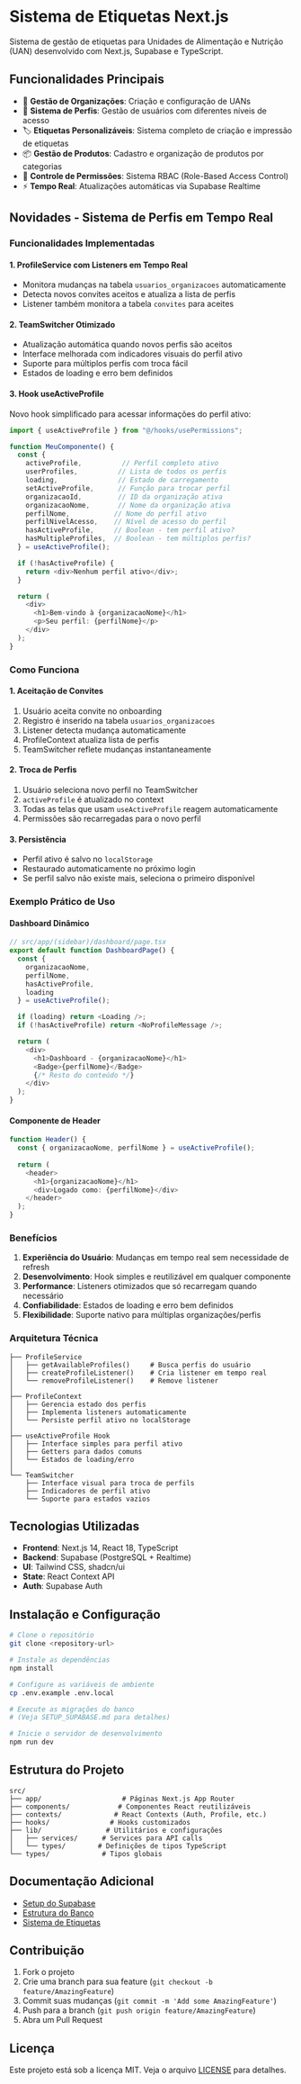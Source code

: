 # Sistema de Etiquetas Next.js

Sistema de gestão de etiquetas para Unidades de Alimentação e Nutrição (UAN) desenvolvido com Next.js, Supabase e TypeScript.

## Funcionalidades Principais

- 🏢 **Gestão de Organizações**: Criação e configuração de UANs
- 👥 **Sistema de Perfis**: Gestão de usuários com diferentes níveis de acesso
- 🏷️ **Etiquetas Personalizáveis**: Sistema completo de criação e impressão de etiquetas
- 📦 **Gestão de Produtos**: Cadastro e organização de produtos por categorias
- 🔐 **Controle de Permissões**: Sistema RBAC (Role-Based Access Control)
- ⚡ **Tempo Real**: Atualizações automáticas via Supabase Realtime

## Novidades - Sistema de Perfis em Tempo Real

### Funcionalidades Implementadas

#### 1. **ProfileService com Listeners em Tempo Real**
- Monitora mudanças na tabela `usuarios_organizacoes` automaticamente
- Detecta novos convites aceitos e atualiza a lista de perfis
- Listener também monitora a tabela `convites` para aceites

#### 2. **TeamSwitcher Otimizado**
- Atualização automática quando novos perfis são aceitos
- Interface melhorada com indicadores visuais do perfil ativo
- Suporte para múltiplos perfis com troca fácil
- Estados de loading e erro bem definidos

#### 3. **Hook useActiveProfile**
Novo hook simplificado para acessar informações do perfil ativo:

```typescript
import { useActiveProfile } from "@/hooks/usePermissions";

function MeuComponente() {
  const {
    activeProfile,          // Perfil completo ativo
    userProfiles,          // Lista de todos os perfis
    loading,               // Estado de carregamento
    setActiveProfile,      // Função para trocar perfil
    organizacaoId,         // ID da organização ativa
    organizacaoNome,       // Nome da organização ativa
    perfilNome,           // Nome do perfil ativo
    perfilNivelAcesso,    // Nível de acesso do perfil
    hasActiveProfile,     // Boolean - tem perfil ativo?
    hasMultipleProfiles,  // Boolean - tem múltiplos perfis?
  } = useActiveProfile();

  if (!hasActiveProfile) {
    return <div>Nenhum perfil ativo</div>;
  }

  return (
    <div>
      <h1>Bem-vindo à {organizacaoNome}</h1>
      <p>Seu perfil: {perfilNome}</p>
    </div>
  );
}
```

### Como Funciona

#### 1. **Aceitação de Convites**
1. Usuário aceita convite no onboarding
2. Registro é inserido na tabela `usuarios_organizacoes`
3. Listener detecta mudança automaticamente
4. ProfileContext atualiza lista de perfis
5. TeamSwitcher reflete mudanças instantaneamente

#### 2. **Troca de Perfis**
1. Usuário seleciona novo perfil no TeamSwitcher
2. `activeProfile` é atualizado no context
3. Todas as telas que usam `useActiveProfile` reagem automaticamente
4. Permissões são recarregadas para o novo perfil

#### 3. **Persistência**
- Perfil ativo é salvo no `localStorage`
- Restaurado automaticamente no próximo login
- Se perfil salvo não existe mais, seleciona o primeiro disponível

### Exemplo Prático de Uso

#### Dashboard Dinâmico
```typescript
// src/app/(sidebar)/dashboard/page.tsx
export default function DashboardPage() {
  const { 
    organizacaoNome, 
    perfilNome, 
    hasActiveProfile,
    loading 
  } = useActiveProfile();

  if (loading) return <Loading />;
  if (!hasActiveProfile) return <NoProfileMessage />;

  return (
    <div>
      <h1>Dashboard - {organizacaoNome}</h1>
      <Badge>{perfilNome}</Badge>
      {/* Resto do conteúdo */}
    </div>
  );
}
```

#### Componente de Header
```typescript
function Header() {
  const { organizacaoNome, perfilNome } = useActiveProfile();
  
  return (
    <header>
      <h1>{organizacaoNome}</h1>
      <div>Logado como: {perfilNome}</div>
    </header>
  );
}
```

### Benefícios

1. **Experiência do Usuário**: Mudanças em tempo real sem necessidade de refresh
2. **Desenvolvimento**: Hook simples e reutilizável em qualquer componente
3. **Performance**: Listeners otimizados que só recarregam quando necessário
4. **Confiabilidade**: Estados de loading e erro bem definidos
5. **Flexibilidade**: Suporte nativo para múltiplas organizações/perfis

### Arquitetura Técnica

```
├── ProfileService
│   ├── getAvailableProfiles()     # Busca perfis do usuário
│   ├── createProfileListener()    # Cria listener em tempo real
│   └── removeProfileListener()    # Remove listener
│
├── ProfileContext
│   ├── Gerencia estado dos perfis
│   ├── Implementa listeners automaticamente
│   └── Persiste perfil ativo no localStorage
│
├── useActiveProfile Hook
│   ├── Interface simples para perfil ativo
│   ├── Getters para dados comuns
│   └── Estados de loading/erro
│
└── TeamSwitcher
    ├── Interface visual para troca de perfils
    ├── Indicadores de perfil ativo
    └── Suporte para estados vazios
```

## Tecnologias Utilizadas

- **Frontend**: Next.js 14, React 18, TypeScript
- **Backend**: Supabase (PostgreSQL + Realtime)
- **UI**: Tailwind CSS, shadcn/ui
- **State**: React Context API
- **Auth**: Supabase Auth

## Instalação e Configuração

```bash
# Clone o repositório
git clone <repository-url>

# Instale as dependências
npm install

# Configure as variáveis de ambiente
cp .env.example .env.local

# Execute as migrações do banco
# (Veja SETUP_SUPABASE.md para detalhes)

# Inicie o servidor de desenvolvimento
npm run dev
```

## Estrutura do Projeto

```
src/
├── app/                    # Páginas Next.js App Router
├── components/            # Componentes React reutilizáveis
├── contexts/             # React Contexts (Auth, Profile, etc.)
├── hooks/               # Hooks customizados
├── lib/                # Utilitários e configurações
│   ├── services/      # Services para API calls
│   └── types/        # Definições de tipos TypeScript
└── types/             # Tipos globais
```

## Documentação Adicional

- [Setup do Supabase](./SETUP_SUPABASE.md)
- [Estrutura do Banco](./ESTRUTURA_BANCO.md)
- [Sistema de Etiquetas](./SISTEMA_ETIQUETAS.md)

## Contribuição

1. Fork o projeto
2. Crie uma branch para sua feature (`git checkout -b feature/AmazingFeature`)
3. Commit suas mudanças (`git commit -m 'Add some AmazingFeature'`)
4. Push para a branch (`git push origin feature/AmazingFeature`)
5. Abra um Pull Request

## Licença

Este projeto está sob a licença MIT. Veja o arquivo [LICENSE](LICENSE) para detalhes.
